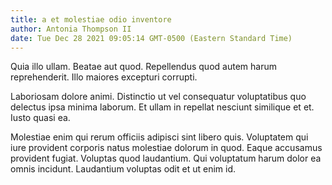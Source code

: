 ```yaml
---
title: a et molestiae odio inventore
author: Antonia Thompson II
date: Tue Dec 28 2021 09:05:14 GMT-0500 (Eastern Standard Time)
---
```

Quia illo ullam. Beatae aut quod. Repellendus quod autem harum reprehenderit. Illo maiores excepturi corrupti.

 Laboriosam dolore animi. Distinctio ut vel consequatur voluptatibus quo delectus ipsa minima laborum. Et ullam in repellat nesciunt similique et et. Iusto quasi ea.

 Molestiae enim qui rerum officiis adipisci sint libero quis. Voluptatem qui iure provident corporis natus molestiae dolorum in quod. Eaque accusamus provident fugiat. Voluptas quod laudantium. Qui voluptatum harum dolor ea omnis incidunt. Laudantium voluptas odit et ut enim id.